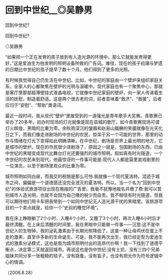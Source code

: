 # 回到中世纪__◎吴静男

回到中世纪?

回到中世纪?

◎吴静男

“如果把一个正在发育的孩子放到有人造光源的环境中，那么它就能发育得更好。”这是爱迪生为他发明的照明设备所做的广告词。难怪，现在的孩子初潮与梦遗的日期比中世纪的孩子提早了数十个月。他们得到了更多的光照。

有时候我觉得自己仍生活在中世纪。比如，中世纪的家庭由一个壁炉来组织家庭关系，全家人的心都聚焦在壁炉的光明与温暖中。现代家庭也有一个聚焦中心，那就是客厅里那部超薄壁挂式液晶电视，它就像中世纪家庭的壁炉，向一家人传递着生活的抚慰，制造着舒适。这是两个很古老的词，前者意味着“救济”、“救援”，后者应归于“安慰”、“帮助”类语词。

最近一段时间，我从现代“壁炉”里接受到的一道强光是青年歌手大奖赛。青歌赛已举办了20多年。初办时现场的灯光就像是现在县城的歌厅，如今青歌赛现场可谓灯火辉煌，黑暗的比重为零。余秋雨深沉的皱眉和赵易山腼腆的笑靥就像在光天化日之下，而我们像走进剧场的中世纪的农民，惊呆于另一个可能的世界，那里的动作与情绪在灯光下变得如此明确清晰。在中世纪，剧场是世界上最光明的地方，它是城市的壁炉。现在的市民很少进剧场了，原因之一就是，包围剧场的东西，已由中世纪的黑暗变成现代比舞台灯光还要强烈的城市照明。假如真有时光隧道，一个中世纪的农民来到现代，他最惊讶的一件事可能是:现代人人都是莫里哀戏剧里的一位演员，以至于剧场里观众的比重为零。

城市照明如同白昼，而我交的税银是那么可怜.我就像一个现代夏洛特，混迹于城市之间，偏偏是一个道德感还没完全泯灭的夏洛特。所以，当一个名为“回到中世纪”的体验式旅游项目出现在晚报的广告里，我毫不犹豫地报名并缴了费:我可以暂别城市人造光明，也就不会因为自己缴的税少而自责。我不相信有时光隧道，但我可以期待他们用卡车把我带到一个如同中世纪无人造光源干扰的黑暗里。该旅游项目的一个卖点就是，给你一个“史前的睡觉环境”。

我在床上睁眼躺了2个小时，入睡4个小时，又醒了3个小时，再次入睡4小时后才最终清醒。在上床后清醒的时间里，我在黑暗中只能做一件事——沉思:这不是中世纪人的生物钟，我的泌乳激素由于长期光照降低了。这是一种让母鸡伏在蛋上不走的激素，直至许多新的生命诞生。可是，我不能再次出生，我已经定型为爱迪生式的激素分泌模式，这也是我为城市照明付出的高昂代价啊！我一下找到了道德平衡点，决定第二天就返回城市。再说这也是伪中世纪:没有土炕，没有三四个兄弟姐妹共同分享一张粗糙的毯子，没有跳蚤，没有虱子，也没有把光作为符号逻辑中心的情调。

（2006.8.28）